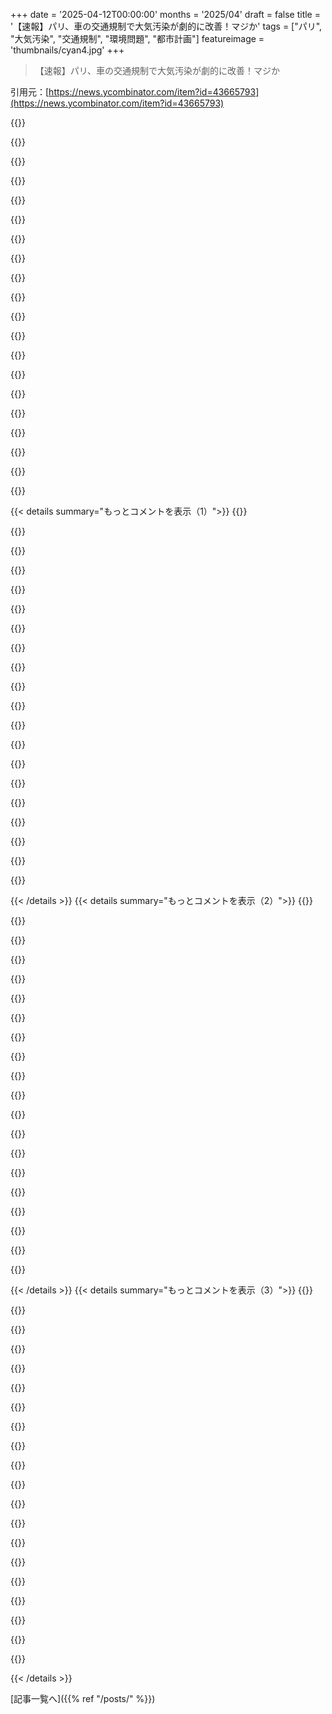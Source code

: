 +++
date = '2025-04-12T00:00:00'
months = '2025/04'
draft = false
title = '【速報】パリ、車の交通規制で大気汚染が劇的に改善！マジか'
tags = ["パリ", "大気汚染", "交通規制", "環境問題", "都市計画"]
featureimage = 'thumbnails/cyan4.jpg'
+++

> 【速報】パリ、車の交通規制で大気汚染が劇的に改善！マジか

引用元：[https://news.ycombinator.com/item?id=43665793](https://news.ycombinator.com/item?id=43665793)

{{<matomeQuote body="フランスの乗用車の50～60%がディーゼル車だってこと、注目だね。でもパリは古い高排出ディーゼル車（Crit’air 3, 4, 5）を段階的に禁止してるんだ。車の完全禁止も効果あるけど、今回の削減は特にひどいディーゼル車を排除したことが大きいんじゃないかな。規制区域は限られてるし。" userName="bri3d" createdAt="2025-04-12T17:10:36" color="#45d325">}}

{{<matomeQuote body="あと、最近の排出基準とかEVへの移行考えると、微粒子の50%以上はタイヤ、ブレーキ、路面の摩耗、巻き上げられた粉塵からだってさ。<br>https://www.oecd.org/en/publications/non-exhaust-particulate...<br>事故とかの直接的な害を考えなくても、都市で自家用車と人間が共存できる健康的なレベルなんてないと思う。" userName="10-1-100" createdAt="2025-04-12T17:18:33" color="">}}

{{<matomeQuote body="ここ数十年、ブレーキからの粒子量について、根本的な間違いや誇張があったみたい。<br>詳細：<br>https://pubs.acs.org/doi/10.1021/acs.estlett.4c00792" userName="ahaucnx" createdAt="2025-04-12T18:13:33" color="#ff5c5c">}}

{{<matomeQuote body="EVは回生ブレーキ使うから、ICE車よりブレーキの摩耗が少ない分、粒子も少ないんじゃないかな。" userName="bornfreddy" createdAt="2025-04-12T18:24:02" color="">}}

{{<matomeQuote body="でもEVって重いじゃん。その影響を打ち消せるかは分からないけど、単純にそう仮定するのは早計だよ。" userName="domoritz" createdAt="2025-04-12T18:31:09" color="">}}

{{<matomeQuote body="EVが重いってわけじゃないよ。長距離バッテリー積んでるから重くなるだけで、それも大した差じゃないし、バッテリーのエネルギー密度が上がればそれもなくなるかも。小型車と大型SUVの差の方が、EVとガソリン車の差よりずっと大きいってこと。" userName="AnthonyMouse" createdAt="2025-04-12T18:41:19" color="#45d325">}}

{{<matomeQuote body="Tesla Model YはHonda CRVより30%重いよ。他のメリットもたくさんあるけど、3列SUVと同じくらいの重さで、トラックフレームのTahoeよりは軽い。タイヤの摩耗を気にするなら、EVだけを特別扱いするのはおかしい。" userName="Spooky23" createdAt="2025-04-12T22:56:12" color="">}}

{{<matomeQuote body="EVは確かに数字だけ見るとそこまで重くないよね。でも、道路の摩耗は軸重の4乗に比例するんだ。" userName="rowanG077" createdAt="2025-04-12T19:58:38" color="">}}

{{<matomeQuote body="アメリカだと、平均的な車の重さと平均的なEVの重さはほぼ同じなんだよ（4300ポンド対4400ポンド）。同じようなサイズのモデルを比べると、EVの方が10%くらい重い傾向にあるけど、ガソリン車の方が大きい傾向がある。" userName="bryanlarsen" createdAt="2025-04-12T20:15:20" color="#ff33a1">}}

{{<matomeQuote body="EUの平均的な車は1400kgくらいだけど、実際は1000-1200kgが多いかな。平均じゃなくて中央値で見たいよね。あと、EVと比較するなら、F150とModel 3みたいに極端な比較はNG。BYD DolphinはVW Poloくらいのサイズだけど、Poloより400kg重いんだって。Polestar 2も同じくらいのサイズの車より500kg重いらしい。つまり、33%くらい重いってこと。" userName="arghwhat" createdAt="2025-04-13T08:55:34" color="">}}

{{<matomeQuote body="BYD DolphinはGolfのサイズで、Poloじゃないよ。Dolphinは1600kgで、全長4290mm。Poloは1580kgで、全長3971mm。<br>https://www.automobiledimension.com/model/byd/dolphin<br>https://auto.economictimes.indiatimes.com/cars/volkswagen-po..." userName="slaw" createdAt="2025-04-13T13:30:41" color="#38d3d3">}}

{{<matomeQuote body="Poloの最大積載重量とDolphinの車両重量を比較してるじゃん。<br>VW Polo Mk6は幅1751mm、高さ1461mm、全長4067mm、車両重量1105kg。<br>https://en.m.wikipedia.org/wiki/Volkswagen_Polo_Mk6<br>BYD Dolphin 2025 60kWhは幅1770mm、高さ1570mm、全長4290mm、車両重量1658kg。<br>https://bydautomotive.com.au/brochures/BYD-DOLPHIN-2025.pdf<br>Golf Mk8と比較する方が良いかもね。車両重量は1255kgで、差は403kgに縮まるよ。" userName="arghwhat" createdAt="2025-04-13T17:34:30" color="#38d3d3">}}

{{<matomeQuote body="車の詳細を議論するなら、燃料を運ぶトラックの道路摩耗も計算に入れるべきだよ。電気はICE車ほど頻繁な道路摩耗を必要としないからね。" userName="originalvichy" createdAt="2025-04-13T09:39:23" color="#38d3d3">}}

{{<matomeQuote body="EVの汚染について話すとき、石油製品の精製と輸送がいつも抜け落ちてるよね。原油を様々な成分に分離するには、かなりのエネルギーが必要なんだ。" userName="cogman10" createdAt="2025-04-13T15:36:07" color="#ff5733">}}

{{<matomeQuote body="環境保護主義者は、グリーンウォッシングと同じように、より巧妙な欺瞞をするみたいだね。自転車の費用便益に関するレポートで、自転車レーンの導入に素晴らしいプラスの数値が出てるけど、それは健康改善による社会への利益を金額で評価してるから。健康改善は確かにあると思うし、社会への健康上の利益もよく推定されてると思う。でも、利益だけを都合よく選んで、車の金銭的利益をすべて無視してる（車の利益は何も言及されてなかったと思う）。" userName="robocat" createdAt="2025-04-12T20:53:06" color="">}}

{{<matomeQuote body="そのレポートの要約を読んだけど、極端な運転やメンテナンス不足の車など、最悪のケースを想定しない限り、ありえないと思うよ。「自家用車との健全な共存はありえない」って結論は言い過ぎ。バランスはあると思うけど、嫉妬や平等性の問題が大きいんじゃないかな。重税を課して質の高い要件を満たせば、健全な共存は確実に可能だと思う。コストに見合う価値がある場合に限定すればいいんだよ。" userName="ethagknight" createdAt="2025-04-12T17:40:14" color="">}}

{{<matomeQuote body="EVが排気ガスを出さないなら、排出物の100%がタイヤとかになるじゃん。EVって重いし、タイヤの摩耗も激しいから、厳しい排出基準を超えるかもしれないね。車の税金についても、インフラが多すぎるよ。自転車通勤できる仕事に就いて世界が変わった。車って危険だし、街を四角く区切ってる。自転車だと、車が止まらなくて危険がいっぱい。もっと電車とか自転車道に予算を割いてほしい。" userName="SequoiaHope" createdAt="2025-04-12T18:02:01" color="#45d325">}}

{{<matomeQuote body="車をめちゃくちゃ軽くしたらどうなるんだろう？自転車の車輪4つに、バッテリーを積めるだけ積んで、空気力学的なCFRPバブルをドライバーのために作るとか。意外と良いものができるかもしれない。航続距離も問題ないし、騒音レベルも問題ない。80km/hくらいなら安全に出せると思う。" userName="impossiblefork" createdAt="2025-04-12T20:40:25" color="#ff5733">}}

{{<matomeQuote body="＞都会で人間と自家用車が健全に共存できるレベルなんてないと思う<br>人間を小さな地域に集中させることは、環境に大きな影響を与えるのは当然。自家用車がなかった時代の都市も汚染されていた。物資を運ぶ必要があったからね。電気自動車は、トラック輸送、建設車両など、都市を維持するために必要なもののベストケースだよ。<br>それに、アメリカや西ヨーロッパのような裕福な国だけじゃなくて、すべての都市を考慮する必要がある。製造業はどこかで行われなければならないし、物流を考えると、交通インフラの近くに立地する。才能が集まる都市に集中する傾向がある。" userName="telotortium" createdAt="2025-04-12T19:07:53" color="">}}

{{<matomeQuote body="誰かブレーキとかタイヤがもっと環境に優しくなる方法考えてるのかな？" userName="azinman2" createdAt="2025-04-12T17:27:41" color="">}}

{{< details summary="もっとコメントを表示（1）">}}
{{<matomeQuote body="軽い車がいいよね。普段使いに合った車を作ればいいんだよ。年に一度のイベントのためにバッテリーでかいの積んだ車じゃなくてさ。あと、スピード落とすのもあり。" userName="usrusr" createdAt="2025-04-12T17:42:05" color="">}}

{{<matomeQuote body="着脱式のバッテリー積んだEVってどう？長距離の時だけバッテリー足すみたいな。<br>Thinkpadのバッテリーみたいにさ。<br>https://sm.pcmag.com/t/pcmag_ap/photo/l/lenovo-thi/lenovo-th..." userName="netsharc" createdAt="2025-04-12T17:58:42" color="">}}

{{<matomeQuote body="それってないわー。着脱式にするなら、固定式よりずっとコネクタとかを頑丈にしないといけないじゃん。それに、車体の一部としてバッテリー使うのも難しくなるし。バッテリー減らして、軽量化で効率上げる方が良くね？" userName="rangestransform" createdAt="2025-04-12T20:03:23" color="">}}

{{<matomeQuote body="Thinkpadのバッテリー交換できる理由の一つは、電源切らずにバッテリー交換できるからだよ？<br>ThinkPadのバッテリーコネクタで困ったことないし、予備バッテリーあるとマジ助かる。壊れるとしたらバッテリーのプラスチックの爪くらいかな。でも、寿命が先に来ることが多いし。スマホみたいに接着剤で固定されてないから交換も簡単だし、良くない？" userName="bcrl" createdAt="2025-04-12T20:34:23" color="#785bff">}}

{{<matomeQuote body="バッテリートレーラーだと速度制限とか影響あるかもね。<br>でも、必要な時だけ500km分レンタルできるの良くない？" userName="jopsen" createdAt="2025-04-12T18:17:51" color="">}}

{{<matomeQuote body="トレーラーは微妙だけど、Nioはバッテリー交換できる車あるよ。近い距離しか乗らないなら、バッテリー20%、空きスペース80%みたいなパック積めばいいじゃん。<br>https://www.youtube.com/watch?v=hNZy603as5w" userName="netsharc" createdAt="2025-04-12T18:40:54" color="#38d3d3">}}

{{<matomeQuote body="夏タイヤと冬タイヤの交換ですら面倒なのに、バッテリーパック交換とかありえないでしょ。長距離行くたびに交換するとか。" userName="sokoloff" createdAt="2025-04-12T19:17:12" color="">}}

{{<matomeQuote body="誰か軽い車発明してくれよ。一人か二人乗れて、ちょっとした買い物できるやつ。スペース削減のために二輪とかで。なんで誰も作らないんだ？" userName="carlosjobim" createdAt="2025-04-12T18:37:59" color="#ff5733">}}

{{<matomeQuote body="自転車は通勤には便利だけど、家族全員分の食料を1週間分運ぶのは無理じゃね？毎日買い物行くしかないか。" userName="Krssst" createdAt="2025-04-12T18:54:46" color="">}}

{{<matomeQuote body="タイヤはよくわからんけど、ブレーキに関しては、低ダストブレーキの作り方はもうわかってるよー。ディスクブレーキじゃなくてドラムブレーキを使えばいいんだって。ドラムブレーキは摩擦材が囲まれてるから、あんまり粉が飛び散らないんだってさ。" userName="NightMKoder" createdAt="2025-04-12T17:34:37" color="">}}

{{<matomeQuote body="回生ブレーキ使えば、摩擦ブレーキからの粉じんを減らせるんじゃない？" userName="dmckeon" createdAt="2025-04-12T17:33:21" color="#ff5c5c">}}

{{<matomeQuote body="でも、ゴム（最近のタイヤはプラスチック製だよね）をもっとまき散らすことになるんだよなー。特にTeslaのEVオーナーは、タイヤの寿命が短いことに気づくみたい。スタートとストップの両方でパワーを伝えてるから、スタートだけじゃないんだよね。" userName="trollbridge" createdAt="2025-04-12T17:59:26" color="#38d3d3">}}

{{<matomeQuote body="この考え方がわからん。ICE車とEV車で、重量、速度、減速度、タイヤが同じなら、タイヤの摩耗も同じになるはずじゃない？違いは、ICE車を止めるエネルギーがブレーキパッドとローターに伝わるのに対して、EV車はバッテリーを充電すること。<br>何がわかってないんだろ？なんでタイヤにかかる力が違うの？" userName="lotsofpulp" createdAt="2025-04-12T18:05:01" color="#45d325">}}

{{<matomeQuote body="回生ブレーキのせいだよ。減速時にホイールを通してより多くのパワーを伝えるから。ほとんどのICE車には回生ブレーキはないし、ハイブリッド車には多いよね。" userName="trollbridge" createdAt="2025-04-12T18:06:23" color="#ff5c5c">}}

{{<matomeQuote body="「重いから」ってのは、ちょっと引っかかるんだよね。みんなEVを巨大なものみたいに言うけど、普通のEVは大して変わらないじゃん。例えばTesla Model 3は、Honda CRVと同じくらいの重さだよ。確かに車の種類は違うけど、CRVを見て重さとか、その重さが大気に与える影響について文句言う人はいないでしょ？" userName="thehappypm" createdAt="2025-04-12T18:29:24" color="#ff33a1">}}

{{<matomeQuote body="EVだと、粉じんの100%がタイヤとかから来るんだ！最悪！<br>…って言っても、結局量は変わってなくて、今まであった他の98%を排除しただけなんだけどね。" userName="stavros" createdAt="2025-04-12T17:53:46" color="">}}

{{<matomeQuote body="それは違うよ。EVを支持してるけど、98%が他の原因って言うのはめちゃくちゃ誤解を招く。多くの場所で、天然ガスや石炭がまだ発電に使われてるんだから。ライフサイクル全体で考えないと。Muskのプロパガンダを取り除けば、TeslaのEVは全然グリーンじゃないよ(SpaceXとの境界線を引けばすぐわかる。Exxonより酷いと思うよ)" userName="MPSFounder" createdAt="2025-04-12T18:16:30" color="#38d3d3">}}

{{<matomeQuote body="イタリアのローマのダウンタウンに住んでたんだけど、家の中で一番ひどい汚染は…ブレーキダストだったよ。マジで悲惨。<br>ディーゼルが悪いって言うつもりはないけど、ディーゼルがほとんど禁止されたり、Euro6になったりしても、ブレーキダストは何も変わってない。<br>一日で部屋がダストまみれになるんだ。<br>どこにでもあったよ。3階に住んでたのに。" userName="epolanski" createdAt="2025-04-12T18:11:20" color="#ff5733">}}

{{<matomeQuote body="この記事で強調されてる政策、駐車場の5万台分の撤去、自転車レーンと緑地の追加ってのがどれくらい影響してて、車の排ガス性能が向上したのがどれくらい影響してるんだろ？車の交通量は今と昔でどれくらい違うんだろ？グラフとタイトルだけ見ると、まるでパリに車が全然いないみたいだけど、全然そんなことないよね。" userName="onlyrealcuzzo" createdAt="2025-04-12T17:06:07" color="">}}

{{<matomeQuote body="2008年以来2回目のパリ訪問中だけど、当時よりずっと綺麗になったよ。電気（貨物）自転車、スクーター、車、バスがたくさんあるし、街は静かになったし、交通量も減った。路上駐車も少ない。駐車場は自転車レーンやシェアサイクル用になったんだね。一番の汚染源はガレージのトラックで、まだディーゼルでうるさい。電気自動車に替えれば、街の多くの場所が本当に静かになると思う。" userName="thatsit" createdAt="2025-04-12T20:34:53" color="#ff5733">}}


{{< /details >}}
{{< details summary="もっとコメントを表示（2）">}}
{{<matomeQuote body="この論文[0]によると、車の排ガス改善がヨーロッパ全体の都市での排出量削減に大きく貢献してるみたい。ヨーロッパ全体で車の排出量はかなり減ってる[1]。ただ、これは車の総排出量だから、運転を減らす政策と車の排出量を減らす政策の両方が含まれてるんだよね。だから、車の効率化は確かに影響してると思う。これらの画像が2007年（すでに排出量が減り始めてた頃）と2024年のものだから、この記事で強調されてる政策も大きな役割を果たしてると思うな。<br>[0]: https://www.sciencedirect.com/science/article/pii/S259016211...<br>[1]: https://www.eea.europa.eu/en/analysis/indicators/emissions-o..." userName="actuallyalys" createdAt="2025-04-12T17:46:02" color="#785bff">}}

{{<matomeQuote body="タイヤもたくさんの粒子状物質を出すことを考えると、EVでもかなり汚染に貢献してるよね。" userName="davidw" createdAt="2025-04-12T17:12:42" color="">}}

{{<matomeQuote body="重さに比例するから、自転車は無視できるくらいだと思うよ。" userName="verteu" createdAt="2025-04-13T01:29:47" color="">}}

{{<matomeQuote body="ごくわずかだよ。たぶん人が歩くよりも少ないんじゃないかな。" userName="ndsipa_pomu" createdAt="2025-04-13T12:32:10" color="#38d3d3">}}

{{<matomeQuote body="確かに、歩く人もいるよね。割合が大事なんじゃない？" userName="campl3r" createdAt="2025-04-13T07:20:57" color="">}}

{{<matomeQuote body="そりゃ車はあるでしょ。でもね、20年以上住んでる個人的な経験から言うと、パリは全然違う街になったよ。明らかに以前より車が減ったと思う。排ガスが改善されて、その効果が重なれば文句ないけどね！" userName="Agingcoder" createdAt="2025-04-12T23:00:54" color="#38d3d3">}}

{{<matomeQuote body="他の人も言ってるけど、Crit'air > 2の車を規制したのが大きいんじゃないかな。" userName="gniv" createdAt="2025-04-12T19:01:09" color="">}}

{{<matomeQuote body="いや、それだけじゃないよ。交通量が減ってるんだって。交通こそ最大の汚染源なんだから。排気が「クリーン」だとしても（実際はそうじゃないけど）、タイヤの粉塵とかブレーキの粉塵もあるし。" userName="user777777" createdAt="2025-04-13T07:51:11" color="#38d3d3">}}

{{<matomeQuote body="それってマジですごい変化だよね。アメリカの都市でももっとそうなればいいのに。" userName="TulliusCicero" createdAt="2025-04-12T17:04:26" color="#ff5c5c">}}

{{<matomeQuote body="コロナが始まった頃、用事があってAustinを車で走ったんだけど、ほとんど車がいなくて、みんなが家にいたおかげで空気がすごく綺麗に見えたよ。" userName="gre" createdAt="2025-04-12T17:30:37" color="#785bff">}}

{{<matomeQuote body="アメリカで9/11の直後、大気科学者たちがジェット機の航跡雲がない状態で初めて研究できたんだって。" userName="michaelcampbell" createdAt="2025-04-12T19:04:20" color="">}}

{{<matomeQuote body="LAでも同じだったよ。最高だった！" userName="xenospn" createdAt="2025-04-12T17:46:56" color="">}}

{{<matomeQuote body="できるよ。時間をかけて、このメリットをもっと広めていかないと。" userName="JasonBorne" createdAt="2025-04-12T17:06:54" color="#ff5c5c">}}

{{<matomeQuote body="道路使う人がちゃんと税金払うように、道路消費に課税すればいいじゃん。Manhattanでこれがどれだけ効果出してるか、マジすごいよ。" userName="sorcerer-mar" createdAt="2025-04-12T17:58:03" color="">}}

{{<matomeQuote body="それだけじゃダメだと思うなー。Manhattanで上手くいってるのは、公共交通機関が充実してて、歩く文化とか自転車に乗る文化が根付いてるからじゃん？税金で無理やり人々に良い都市を押し付けるんじゃなくて、道路を安全にしたり、代替手段を用意したりする必要があるよね。 zoningとか法律のせいで、まともな都市インフラを作るのが不可能な都市が多いんだよね。交通基準も安全とは真逆だし。車が減るとavg速度が落ちて危なくなることもあるし。結局、車に乗る人を減らすだけで他に対策しないと、道路は危なくなるし、都市も人の生活も良くならないと思う。" userName="panick21_" createdAt="2025-04-13T05:24:28" color="#ff5733">}}

{{<matomeQuote body="税金めっちゃかければ、バスとか路面電車とかに使えるお金も場所もできるじゃん。いろんな問題が絡み合ってて、ちょっとずつ解決するのが難しいのは確かだけど、放置しちゃダメだよね。 zoningとかインフラを一緒に改善する必要があるってのは同意。" userName="sorcerer-mar" createdAt="2025-04-13T12:02:08" color="#38d3d3">}}

{{<matomeQuote body="貧困層への税金って、平等性の観点からするとあんまり良い解決策じゃないよね。" userName="notyourwork" createdAt="2025-04-12T18:50:25" color="">}}

{{<matomeQuote body="＞https://www.mta.info/fares-tolls/tolls/congestion-relief-zon…<br>NYCみたいに、割引とか免除とか簡単にできるじゃん。もっと簡単なのは、車のKBB価格で料金を設定すること（違反切符とかもそうするべき）。不満なら裁判で争えばいいし。" userName="sorcerer-mar" createdAt="2025-04-12T19:17:26" color="">}}

{{<matomeQuote body="Manhattanに車で乗り入れてる人って、貧乏じゃないでしょ。消費税みたいなもんで、貧困税じゃないよ。" userName="loeg" createdAt="2025-04-12T22:42:55" color="">}}

{{<matomeQuote body="騒音のこと全然触れてないじゃん。都市はうるさいんじゃなくて、車がうるさいんだよ。Parisの2025年と1995年の音風景は全然違う。" userName="jeffbee" createdAt="2025-04-12T17:01:25" color="">}}


{{< /details >}}
{{< details summary="もっとコメントを表示（3）">}}
{{<matomeQuote body="YouTubeでインド旅行してる人がいて、車のクラクションが鳴りっぱなしだったのが印象的だった。マジで永遠に鳴ってるの！あれは悪夢だわ！あれって人にどんな影響与えるんだろう？どうやって考えるんだろうね？<br>＞https://youtu.be/IFUIdcrgW6M?si=o6LkXK4MyS-PL7m-&t=661" userName="sergiotapia" createdAt="2025-04-12T17:57:38" color="">}}

{{<matomeQuote body="いくつか研究があると思うよ。例えばこれ。<br>＞https://link.springer.com/article/10.1007/s11356-024-33973-9<br>昔、信号のある大きな交差点のそばに住んでたんだけど、青になった時の車の加速音がマジでウザかった。今は袋小路の奥の墓地の隣に住んでるから、めっちゃ静か！" userName="netsharc" createdAt="2025-04-12T18:17:37" color="">}}

{{<matomeQuote body="今の中国の都市で一番変わったのは、マジで静かになったこと。全部電気自動車になったから、混んでる街中でも人と普通に会話できるし、それがいかにすごいことか、体験するまで気づかなかった。" userName="dluan" createdAt="2025-04-12T21:51:02" color="#38d3d3">}}

{{<matomeQuote body="Manhattanで最近、交通混雑緩和の料金制度が導入されたんだけど、マジで体感できるレベルで快適になったんだよね。屋内でも違いがわかるくらい。" userName="paulgb" createdAt="2025-04-12T17:57:10" color="#45d325">}}

{{<matomeQuote body="歩道の騒音ってマジで気になるよね。ドイツ人からすると、ドイツの窓ってちゃんと密閉されてるから良いんだけど、フランスとかスペインの都市ってマジ勘弁って感じ。ホテルでも普通の家でも、窓が全然密閉されてないんだよね。窓をちょっと押さえるだけで、モペットの音が30～50%も減るのに。" userName="carstenhag" createdAt="2025-04-12T20:13:48" color="">}}

{{<matomeQuote body="アメリカで泣くわ。" userName="jeffbee" createdAt="2025-04-12T20:14:37" color="">}}

{{<matomeQuote body="マジそれな。COVIDのロックダウン中もめっちゃ実感したわ。" userName="1over137" createdAt="2025-04-12T17:02:56" color="#38d3d3">}}

{{<matomeQuote body="たしかhttps://carto.bruitparif.fr/　が2022年の騒音レベルを表してると思うんだけど、フランス語が錆び付いてるからなー。詳しい人ならロックダウンのデータとか見つけられるかも？" userName="altairprime" createdAt="2025-04-12T17:06:35" color="">}}

{{<matomeQuote body="うん、これは一日を通してのLden騒音指標のマップだって書いてあるね。" userName="williamdclt" createdAt="2025-04-12T17:23:49" color="">}}

{{<matomeQuote body="マジで同意。違いがヤバい。" userName="Agingcoder" createdAt="2025-04-12T23:19:22" color="#45d325">}}

{{<matomeQuote body="COVIDが流行った時、誰も飛行機にも車にも乗らなくなった時、どこもかしこも空がめっちゃ澄んでたの覚えてる？" userName="codingclaws" createdAt="2025-04-12T23:19:16" color="#ff5733">}}

{{<matomeQuote body="車を禁止しなくてもいいんだよ。イギリスは都市部で20/30mphの速度制限を採用したんだけど、マジで効果あると思う。騒音とか安全性とか。" userName="pluc" createdAt="2025-04-12T17:44:21" color="#ff5733">}}

{{<matomeQuote body="イギリスじゃ、制限速度を10mph以上オーバーすると「スピード違反」って思われるんだよね。だから20/30mph制限って言っても、実際は30/40mphで走ってる感じ。しかも、40mph（50mph）制限の道路もまだまだ多いし。速度制限の標識なんて意味ないって。みんな、自分が「ちょうどいい」と感じる速度で運転するから、大抵20mphより全然速いんだよね。道路を狭くするのが一番効果的。車一台がやっと通れるくらいの幅にすると、20mphが「適切」に感じられて、30mphが「速すぎ」って感じるようになるんだよ（実際速いんだけど）。大型車にとっては特に効果的で、危険な乗り物なんだから、訓練されたプロが運転すべきなんだよね。運転がもっとストレスフルになるのが理想的。今はドライバーが得しすぎてるんだよ。広くて綺麗な道路、最高の排水設備、一番楽で便利な移動手段…責任感はゼロ。バランスを取り戻さないと。運転は重大な責任を伴う行為だって自覚させるべき。" userName="globular-toast" createdAt="2025-04-13T08:58:18" color="#38d3d3">}}

{{<matomeQuote body="＞速度制限の標識なんて意味ないって。…道路を狭くするのが一番効果的”<br>制限速度を守ろうと思ってても、標識は役に立たないよね。アメリカの都市部にある広い道路（stroad）は35mph制限だけど、運転する時は常に速度をチェックしないといけないんだ。全然自然じゃないし、道路に集中できないんだよね。そもそも35mphは速すぎると思うし。<br>狭くない道路でも、50mphで飛ばせないから狭すぎるって文句言う人もいるけど、少なくとも速度は遅くなるよね。<br>＞運転がもっとストレスフルになるのが理想的。…一番楽で便利な移動手段…”<br>本当に理解できない。快適な椅子に座って、ほとんどどこにでも楽に行けるのに、ちょっとしたことでキレるcar brainsが多いんだよね。アメリカ人にとって運転は中毒みたいなもので、運転できないとメルトダウンする人もいる。<br>みんな運転にストレスを感じてるけど、原因が違うんだよね。赤信号で止まるのがストレス、自転車が遅いのがストレス、車が多すぎるのがストレス…常に好き勝手に運転できる権利があると思ってるからストレスを感じるんだよ。<br>アメリカの都市では、歩行者用通路が道路を横切らないといけないけど、本当は道路が歩道を横切るべきなんだよね。歩道が4車線のハイウェイに下りていくんじゃなくて、道路が歩道の上を通るべき。Amsterdamには広いレンガの歩道があって、車も使えるけど、車の方が異質な存在なんだ。歩行者が優先されるべき。" userName="ronnieboy493" createdAt="2025-04-13T19:16:54" color="#ff33a1">}}

{{<matomeQuote body="俺だけかもしれないけど、この3ヶ月イギリスを旅行しててレンタカー借りるたびに、制限速度超えると警告音が鳴るんだよね。マジでウザくて、速度守るのに役立つよ。" userName="pluc" createdAt="2025-04-13T13:55:55" color="">}}

{{<matomeQuote body="そもそも20mphで走れないような場所で問題が起きるんだよ。<br>City of LONDONは渋滞税で有名だけど、これも効果あるよね。Manhattanでも同じような計画が始まったばかりだけど、もうすでに大きな成果が出てるよ。" userName="jfengel" createdAt="2025-04-12T17:48:35" color="">}}

{{<matomeQuote body="渋滞税が適用されるのは、City of LONDONよりもずっと広い範囲だよ。" userName="foldr" createdAt="2025-04-12T19:00:33" color="">}}

{{<matomeQuote body="＞ICE車は50mphくらいで走るのが一番効率的”<br>…長距離の高速道路をノンストップで走る場合ね。<br>人が住む場所で、横断歩道や一時停止標識、子供たちが外で遊んでるような場所で、頻繁に減速や停止が必要な場合、0から50mphまで急加速して急ブレーキを踏むのを繰り返しても、効率は良くならないよ。" userName="appreciatorBus" createdAt="2025-04-12T18:30:20" color="#ff5733">}}

{{<matomeQuote body="20mph制限の場所でも、ほとんどストップ＆ゴーがない場所をよく運転するよ。混雑する時間帯は運転しないし。<br>イギリスには、50mph制限で頻繁にブレーキを踏まないといけない場所なんてないと思う。20mph制限は、大抵30mphから引き下げられたものだし。" userName="graemep" createdAt="2025-04-12T18:40:51" color="">}}

{{<matomeQuote body="Milton Keynesに行ったことないの？ラウンドアバウトの間は70mph制限だよ。他にも例はいくらでも挙げられるよ。" userName="globular-toast" createdAt="2025-04-13T09:36:20" color="">}}


{{< /details >}}


[記事一覧へ]({{% ref "/posts/" %}})
